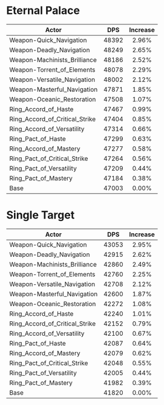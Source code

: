 # Eternal Palace
| Actor | DPS | Increase |
|---|:---:|:---:|
|Weapon-Quick_Navigation|48392|2.96%|
|Weapon-Deadly_Navigation|48249|2.65%|
|Weapon-Machinists_Brilliance|48186|2.52%|
|Weapon-Torrent_of_Elements|48078|2.29%|
|Weapon-Versatile_Navigation|48002|2.12%|
|Weapon-Masterful_Navigation|47871|1.85%|
|Weapon-Oceanic_Restoration|47508|1.07%|
|Ring_Accord_of_Haste|47467|0.99%|
|Ring_Accord_of_Critical_Strike|47404|0.85%|
|Ring_Accord_of_Versatility|47314|0.66%|
|Ring_Pact_of_Haste|47299|0.63%|
|Ring_Accord_of_Mastery|47277|0.58%|
|Ring_Pact_of_Critical_Strike|47264|0.56%|
|Ring_Pact_of_Versatility|47209|0.44%|
|Ring_Pact_of_Mastery|47184|0.38%|
|Base|47003|0.00%|

# Single Target
| Actor | DPS | Increase |
|---|:---:|:---:|
|Weapon-Quick_Navigation|43053|2.95%|
|Weapon-Deadly_Navigation|42915|2.62%|
|Weapon-Machinists_Brilliance|42860|2.49%|
|Weapon-Torrent_of_Elements|42760|2.25%|
|Weapon-Versatile_Navigation|42708|2.12%|
|Weapon-Masterful_Navigation|42600|1.87%|
|Weapon-Oceanic_Restoration|42272|1.08%|
|Ring_Accord_of_Haste|42240|1.01%|
|Ring_Accord_of_Critical_Strike|42152|0.79%|
|Ring_Accord_of_Versatility|42100|0.67%|
|Ring_Pact_of_Haste|42087|0.64%|
|Ring_Accord_of_Mastery|42079|0.62%|
|Ring_Pact_of_Critical_Strike|42048|0.55%|
|Ring_Pact_of_Versatility|42005|0.44%|
|Ring_Pact_of_Mastery|41982|0.39%|
|Base|41820|0.00%|
